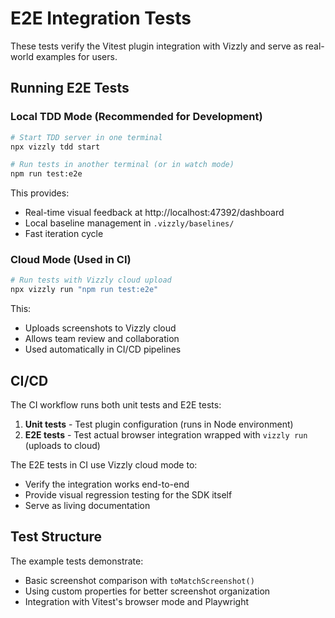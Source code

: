# E2E Integration Tests

These tests verify the Vitest plugin integration with Vizzly and serve as real-world examples for users.

## Running E2E Tests

### Local TDD Mode (Recommended for Development)

```bash
# Start TDD server in one terminal
npx vizzly tdd start

# Run tests in another terminal (or in watch mode)
npm run test:e2e
```

This provides:
- Real-time visual feedback at http://localhost:47392/dashboard
- Local baseline management in `.vizzly/baselines/`
- Fast iteration cycle

### Cloud Mode (Used in CI)

```bash
# Run tests with Vizzly cloud upload
npx vizzly run "npm run test:e2e"
```

This:
- Uploads screenshots to Vizzly cloud
- Allows team review and collaboration
- Used automatically in CI/CD pipelines

## CI/CD

The CI workflow runs both unit tests and E2E tests:

1. **Unit tests** - Test plugin configuration (runs in Node environment)
2. **E2E tests** - Test actual browser integration wrapped with `vizzly run` (uploads to cloud)

The E2E tests in CI use Vizzly cloud mode to:
- Verify the integration works end-to-end
- Provide visual regression testing for the SDK itself
- Serve as living documentation

## Test Structure

The example tests demonstrate:
- Basic screenshot comparison with `toMatchScreenshot()`
- Using custom properties for better screenshot organization
- Integration with Vitest's browser mode and Playwright
